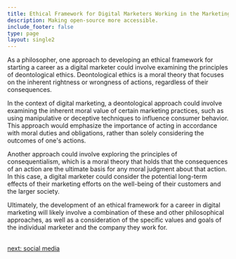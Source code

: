 ```yaml
---
title: Ethical Framework for Digital Marketers Working in the Marketing  Industry
description: Making open-source more accessible.
include_footer: false
type: page
layout: single2
---
```


<p>
As a philosopher, one approach to developing an ethical framework for starting a career as a digital marketer could involve examining the principles of deontological ethics. Deontological ethics is a moral theory that focuses on the inherent rightness or wrongness of actions, regardless of their consequences.

In the context of digital marketing, a deontological approach could involve examining the inherent moral value of certain marketing practices, such as using manipulative or deceptive techniques to influence consumer behavior. This approach would emphasize the importance of acting in accordance with moral duties and obligations, rather than solely considering the outcomes of one's actions.

Another approach could involve exploring the principles of consequentialism, which is a moral theory that holds that the consequences of an action are the ultimate basis for any moral judgment about that action. In this case, a digital marketer could consider the potential long-term effects of their marketing efforts on the well-being of their customers and the larger society.

Ultimately, the development of an ethical framework for a career in digital marketing will likely involve a combination of these and other philosophical approaches, as well as a consideration of the specific values and goals of the individual marketer and the company they work for.

<br>
<a href="https://workdojos.com/digitalmarketers/social">next: social media</a>
</p>